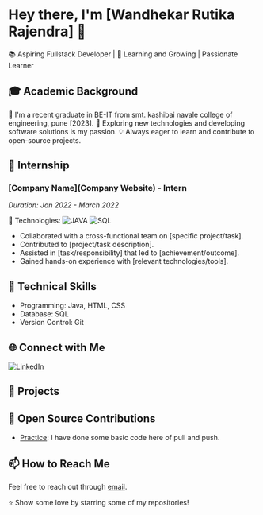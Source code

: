 # Hey there, I'm [Wandhekar Rutika Rajendra] 👋

📚 Aspiring Fullstack Developer | 🌱 Learning and Growing | Passionate Learner

## 🎓 Academic Background

🌱 I'm a recent graduate in BE-IT from smt. kashibai navale college of engineering, pune [2023].
🚀 Exploring new technologies and developing software solutions is my passion.
💡 Always eager to learn and contribute to open-source projects.

## 🧪 Internship
### [Company Name](Company Website) - Intern
*Duration: Jan 2022 - March 2022*

🔧 Technologies: 
![JAVA](https://img.shields.io/badge/-Technology1-Color1?style=flat-square&logo=Logo1&logoColor=white)
![SQL](https://img.shields.io/badge/-Technology2-Color2?style=flat-square&logo=Logo2&logoColor=white)

- Collaborated with a cross-functional team on [specific project/task].
- Contributed to [project/task description].
- Assisted in [task/responsibility] that led to [achievement/outcome].
- Gained hands-on experience with [relevant technologies/tools].


## 💼 Technical Skills

+ Programming: Java, HTML, CSS
+ Database: SQL
+ Version Control: Git

## 🌐 Connect with Me
[![LinkedIn](https://img.shields.io/badge/LinkedIn-Connect-blue?style=flat-square&logo=LinkedIn&logoColor=white)](https://www.linkedin.com/in/rutika-wandhekar-45a38b220)




## 🚀 Projects


## 🤝 Open Source Contributions

- [Practice](https://github.com/WandhekarRutikaRajendra/Practice.git): I have done some basic code here of pull and push.

## 📫 How to Reach Me

Feel free to reach out through [email](mailto:rutikawandhekar.skncoe.it@gmail.com).

⭐️ Show some love by starring some of my repositories!
